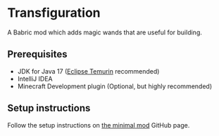 # Transfiguration

A Babric mod which adds magic wands that are useful for building.

## Prerequisites
- JDK for Java 17 ([Eclipse Temurin](https://adoptium.net/temurin/releases/) recommended)
- IntelliJ IDEA
- Minecraft Development plugin (Optional, but highly recommended)

## Setup instructions
Follow the setup instructions on [the minimal mod](https://github.com/Turnip-Labs/bta-minimal-mod) GitHub page.